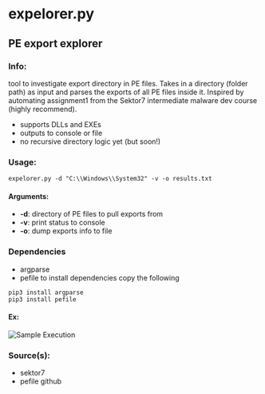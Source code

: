 # expelorer.py
## PE export explorer

### Info:
tool to investigate export directory in PE files. Takes in a directory (folder path) as input and parses the exports of all PE files inside it.
Inspired by automating assignment1 from the Sektor7 intermediate malware dev course (highly recommend).
- supports DLLs and EXEs
- outputs to console or file
- no recursive directory logic yet (but soon!)

### Usage:
```expelorer.py -d "C:\\Windows\\System32" -v -o results.txt```

#### Arguments:
- **-d**: directory of PE files to pull exports from
- **-v**: print status to console
- **-o**: dump exports info to file 

### Dependencies
- argparse
- pefile
to install dependencies copy the following
```
pip3 install argparse
pip3 install pefile
```


#### Ex:

![Sample Execution](sample_execution.png)

### Source(s):
- sektor7
- pefile github
